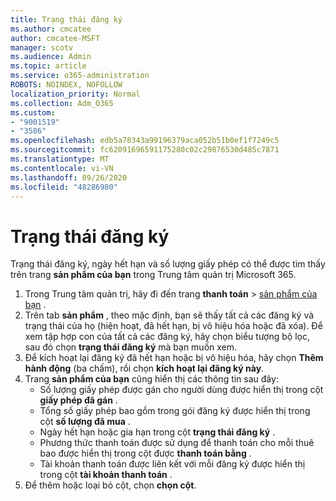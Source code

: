```yaml
---
title: Trạng thái đăng ký
ms.author: cmcatee
author: cmcatee-MSFT
manager: scotv
ms.audience: Admin
ms.topic: article
ms.service: o365-administration
ROBOTS: NOINDEX, NOFOLLOW
localization_priority: Normal
ms.collection: Adm_O365
ms.custom:
- "9001519"
- "3586"
ms.openlocfilehash: edb5a78343a99196379aca052b51b0ef1f7249c5
ms.sourcegitcommit: fc62091696591175280c02c29876530d485c7871
ms.translationtype: MT
ms.contentlocale: vi-VN
ms.lasthandoff: 09/26/2020
ms.locfileid: "48286980"
---
```

# <a name="subscription-status"></a>Trạng thái đăng ký

Trạng thái đăng ký, ngày hết hạn và số lượng giấy phép có thể được tìm thấy trên trang **sản phẩm của bạn** trong Trung tâm quản trị Microsoft 365.

1. Trong Trung tâm quản trị, hãy đi đến trang **thanh toán**  >  [sản phẩm của bạn](https://go.microsoft.com/fwlink/p/?linkid=842054) .
2. Trên tab **sản phẩm** , theo mặc định, bạn sẽ thấy tất cả các đăng ký và trạng thái của họ (hiện hoạt, đã hết hạn, bị vô hiệu hóa hoặc đã xóa). Để xem tập hợp con của tất cả các đăng ký, hãy chọn biểu tượng bộ lọc, sau đó chọn **trạng thái đăng ký** mà bạn muốn xem.
3. Để kích hoạt lại đăng ký đã hết hạn hoặc bị vô hiệu hóa, hãy chọn **Thêm hành động** (ba chấm), rồi chọn **kích hoạt lại đăng ký này**.
4. Trang **sản phẩm của bạn** cũng hiển thị các thông tin sau đây:
    - Số lượng giấy phép được gán cho người dùng được hiển thị trong cột **giấy phép đã gán** .
    - Tổng số giấy phép bao gồm trong gói đăng ký được hiển thị trong cột **số lượng đã mua** .
    - Ngày hết hạn hoặc gia hạn trong cột **trạng thái đăng ký** .
    - Phương thức thanh toán được sử dụng để thanh toán cho mỗi thuê bao được hiển thị trong cột được **thanh toán bằng** .
    - Tài khoản thanh toán được liên kết với mỗi đăng ký được hiển thị trong cột **tài khoản thanh toán** .
5. Để thêm hoặc loại bỏ cột, chọn **chọn cột**.